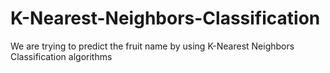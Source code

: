 # K-Nearest-Neighbors-Classification
We are trying to predict the fruit name by using K-Nearest Neighbors Classification algorithms 
